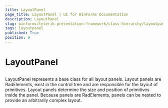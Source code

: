 ```yaml
---
title: LayoutPanel
page_title: LayoutPanel | UI for WinForms Documentation
description: LayoutPanel
slug: winforms/telerik-presentation-framework/class-hierarchy/layoutpanel
tags: layoutpanel
published: True
position: 9
---
```


# LayoutPanel

## 

LayoutPanel represents a base class for all layout panels. Layout panels are RadElements, exist in the control tree and are responsible for the layout of primitives. Layout panels determine the size and position of primitives inside the panel. Because panels are RadElements, panels can be nested to provide an arbitrarily complex layout.
